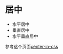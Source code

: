 # 居中

- 水平居中
- 垂直居中
- 水平垂直居中

参考这个页面<a target="_blank" href="/page/center-in-css.html">center-in-css</a>
